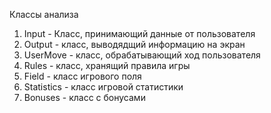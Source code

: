 
Классы анализа

1. Input - Класс, принимающий данные от пользователя
2. Output - класс, выводядщий информацию на экран
3. UserMove - класс, обрабатывающий ход пользователя
4. Rules - класс, хранящий правила игры
5. Field - класс игрового поля
6. Statistics - класс игровой статистики
7. Bonuses - класс с бонусами